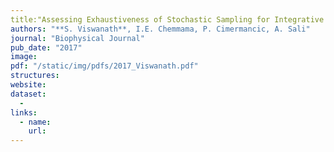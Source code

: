 ```yaml
---
title:"Assessing Exhaustiveness of Stochastic Sampling for Integrative Modeling of Macromolecular Structures"
authors: "**S. Viswanath**, I.E. Chemmama, P. Cimermancic, A. Sali"
journal: "Biophysical Journal"
pub_date: "2017"
image: 
pdf: "/static/img/pdfs/2017_Viswanath.pdf"
structures:
website: 
dataset:
  - 
links:
  - name: 
    url: 
---
```

